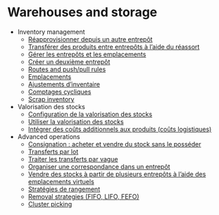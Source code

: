 # Warehouses and storage

  * Inventory management
    * [Réapprovisionner depuis un autre entrepôt](warehouses_storage/inventory_management/resupply_warehouses.html)
    * [Transférer des produits entre entrepôts à l’aide du réassort](warehouses_storage/inventory_management/warehouse_replenishment_transfer.html)
    * [Gérer les entrepôts et les emplacements](warehouses_storage/inventory_management/warehouses_locations.html)
    * [Créer un deuxième entrepôt](warehouses_storage/inventory_management/create_a_second_warehouse.html)
    * [Routes and push/pull rules](warehouses_storage/inventory_management/use_routes.html)
    * [Emplacements](warehouses_storage/inventory_management/use_locations.html)
    * [Ajustements d’inventaire](warehouses_storage/inventory_management/count_products.html)
    * [Comptages cycliques](warehouses_storage/inventory_management/cycle_counts.html)
    * [Scrap inventory](warehouses_storage/inventory_management/scrap_inventory.html)
  * Valorisation des stocks
    * [Configuration de la valorisation des stocks](warehouses_storage/inventory_valuation/inventory_valuation_config.html)
    * [Utiliser la valorisation des stocks](warehouses_storage/inventory_valuation/using_inventory_valuation.html)
    * [Intégrer des coûts additionnels aux produits (coûts logistiques)](warehouses_storage/inventory_valuation/integrating_landed_costs.html)
  * Advanced operations
    * [Consignation : acheter et vendre du stock sans le posséder](warehouses_storage/advanced_operations_warehouse/owned_stock.html)
    * [Transferts par lot](warehouses_storage/advanced_operations_warehouse/batch_transfers.html)
    * [Traiter les transferts par vague](warehouses_storage/advanced_operations_warehouse/wave_transfers.html)
    * [Organiser une correspondance dans un entrepôt](warehouses_storage/advanced_operations_warehouse/cross_dock.html)
    * [Vendre des stocks à partir de plusieurs entrepôts à l’aide des emplacements virtuels](warehouses_storage/advanced_operations_warehouse/stock_warehouses.html)
    * [Stratégies de rangement](warehouses_storage/advanced_operations_warehouse/putaway.html)
    * [Removal strategies (FIFO, LIFO, FEFO)](warehouses_storage/advanced_operations_warehouse/removal.html)
    * [Cluster picking](warehouses_storage/advanced_operations_warehouse/cluster_picking.html)

